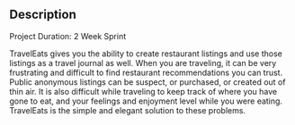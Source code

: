 ## Description

Project Duration: 2 Week Sprint

TravelEats gives you the ability to create restaurant listings and use those listings as a travel journal as well. When you are traveling, it can be very frustrating and difficult to find restaurant recommendations you can trust. Public anonymous listings can be suspect, or purchased, or created out of thin air. It is also difficult while traveling to keep track of where you have gone to eat, and your feelings and enjoyment level while you were eating. TravelEats is the simple and elegant solution to these problems.
